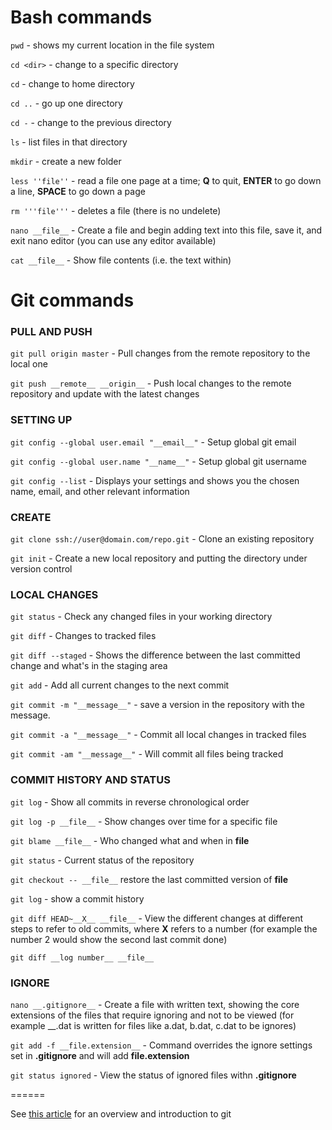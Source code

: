 # Bash commands

`pwd` - shows my current location in the file system

`cd <dir>` - change to a specific directory

`cd` - change to home directory

`cd ..` - go up one directory

`cd -` - change to the previous directory

`ls` - list files in that directory

`mkdir` - create a new folder

`less ''file''` - read a file one page at a time; __Q__ to quit, __ENTER__ to go down a line, __SPACE__ to go down a page

`rm '''file'''` - deletes a file (there is no undelete)

`nano __file__` - Create a file and begin adding text into this file, save it, and exit nano editor (you can use any editor available)

`cat __file__` - Show file contents (i.e. the text within)

# Git commands

### PULL AND PUSH

`git pull origin master` - Pull changes from the remote repository to the local one

`git push __remote__ __origin__` - Push local changes to the remote repository and update with the latest changes


### SETTING UP

`git config --global user.email "__email__"` - Setup global git email

`git config --global user.name "__name__"` - Setup global git username

`git config --list` - Displays your settings and shows you the chosen name, email, and other relevant information

### CREATE

`git clone ssh://user@domain.com/repo.git` - Clone an existing repository

`git init` - Create a new local repository and putting the directory under version control

### LOCAL CHANGES

`git status` - Check any changed files in your working directory

`git diff` - Changes to tracked files

`git diff --staged` - Shows the difference between the last committed change and what's in the staging area

`git add` - Add all current changes to the next commit

`git commit -m "__message__"` - save a version in the repository with the message.

`git commit -a "__message__"` - Commit all local changes in tracked files

`git commit -am "__message__"` - Will commit all files being tracked

### COMMIT HISTORY AND STATUS

`git log` - Show all commits in reverse chronological order

`git log -p __file__` - Show changes over time for a specific file

`git blame __file__` - Who changed what and when in __file__

`git status` - Current status of the repository

`git checkout -- __file__` restore the last committed version of __file__

`git log` - show a commit history

`git diff HEAD~__X__ __file__` - View the different changes at different steps to refer to old commits, where __X__ refers to a number (for example the number 2 would show the second last commit done)

`git diff __log number__ __file__`

### IGNORE

`nano __.gitignore__` - Create a file with written text, showing the core extensions of the files that require ignoring and not to be viewed (for example __.dat is written for files like a.dat, b.dat, c.dat to be ignores)

`git add -f __file.extension__` - Command overrides the ignore settings set in __.gitignore__ and will add __file.extension__

`git status ignored` - View the status of ignored files withn __.gitignore__

======

See [this article](http://journals.plos.org/ploscompbiol/article?id=10.1371/journal.pcbi.1004668) for an overview and introduction to git
